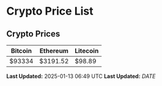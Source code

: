 # Crypto Price List

## Crypto Prices
| Bitcoin | Ethereum | Litecoin |
| ------- | -------- | -------- |
| $93334 | $3191.52 | $98.89 |
**Last Updated:** 2025-01-13 06:49 UTC
**Last Updated:** $DATE$
